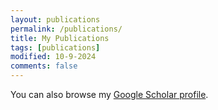 ```yaml
---
layout: publications
permalink: /publications/
title: My Publications
tags: [publications]
modified: 10-9-2024
comments: false
---
```


You can also browse my <a href="https://scholar.google.com/citations?user=GYaaaX8AAAAJ" target="_blank">Google Scholar profile</a>.
